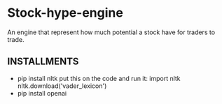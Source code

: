 # Stock-hype-engine

An engine that represent how much potential a stock have for traders to trade.

## INSTALLMENTS

- pip install nltk
  put this on the code and run it:
  import nltk
  nltk.download('vader_lexicon')
- pip install openai
